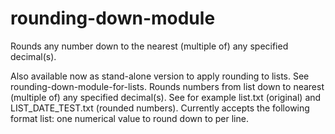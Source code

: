 # rounding-down-module
Rounds any number down to the nearest (multiple of) any specified decimal(s).

Also available now as stand-alone version to apply rounding to lists. See rounding-down-module-for-lists. Rounds numbers from list down to nearest (multiple of) any specified decimal(s). See for example list.txt (original) and LIST_DATE_TEST.txt (rounded numbers). Currently accepts the following format list: one numerical value to round down to per line.
